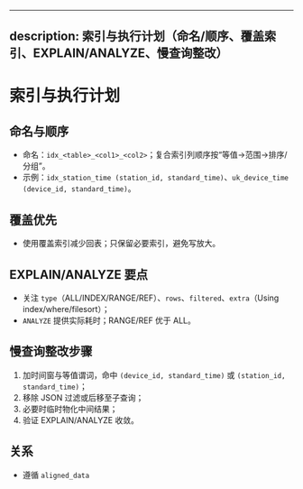______________________________________________________________________

## description: 索引与执行计划（命名/顺序、覆盖索引、EXPLAIN/ANALYZE、慢查询整改）

# 索引与执行计划

## 命名与顺序

- 命名：`idx_<table>_<col1>_<col2>`；复合索引列顺序按“等值→范围→排序/分组”。
- 示例：`idx_station_time (station_id, standard_time)`、`uk_device_time (device_id, standard_time)`。

## 覆盖优先

- 使用覆盖索引减少回表；只保留必要索引，避免写放大。

## EXPLAIN/ANALYZE 要点

- 关注 `type`（ALL/INDEX/RANGE/REF）、`rows`、`filtered`、`extra`（Using index/where/filesort）；
- `ANALYZE` 提供实际耗时；RANGE/REF 优于 ALL。

## 慢查询整改步骤

1. 加时间窗与等值谓词，命中 `(device_id, standard_time)` 或 `(station_id, standard_time)`；
1. 移除 JSON 过滤或后移至子查询；
1. 必要时临时物化中间结果；
1. 验证 EXPLAIN/ANALYZE 收敛。

## 关系

- 遵循 `aligned_data`
